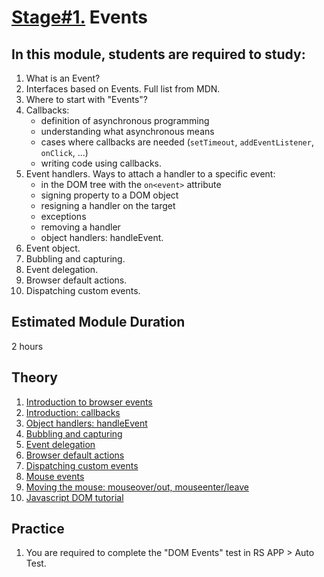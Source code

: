 # [Stage#1.](../../) Events
## In this module, students are required to study:
1. What is an Event?
2. Interfaces based on Events. Full list from MDN.
3. Where to start with "Events"? 
4. Callbacks:
    - definition of asynchronous programming
    - understanding what asynchronous means
    - cases where callbacks are needed (`setTimeout`, `addEventListener`, `onClick`, ...)
    - writing code using callbacks.
5. Event handlers. Ways to attach a handler to a specific event:
    - in the DOM tree with the `on<event>` attribute
    - signing property to a DOM object
    - resigning a handler on the target
    - exceptions
    - removing a handler
    - object handlers: handleEvent.
6. Event object.
7. Bubbling and capturing.
8. Event delegation.
9. Browser default actions.
10. Dispatching custom events.

## Estimated Module Duration
2 hours

## Theory 
1. [Introduction to browser events](https://javascript.info/introduction-browser-events)
2. [Introduction: callbacks](https://javascript.info/callbacks) 
3. [Object handlers: handleEvent](https://javascript.info/introduction-browser-events#obekt-obrabotchik-handleevent)
3. [Bubbling and capturing](https://javascript.info/bubbling-and-capturing)
4. [Event delegation](https://javascript.info/event-delegation)
5. [Browser default actions](https://javascript.info/default-browser-action)
6. [Dispatching custom events](https://javascript.info/dispatch-events)
7. [Mouse events](https://javascript.info/mouse-events-basics)
8. [Moving the mouse: mouseover/out, mouseenter/leave](https://javascript.info/mousemove-mouseover-mouseout-mouseenter-mouseleave)
9. [Javascript DOM tutorial](https://www.youtube.com/watch?v=FIORjGvT0kk&list=PL4cUxeGkcC9gfoKa5la9dsdCNpuey2s-V)

## Practice 
1. You are required to complete the "DOM Events" test in RS APP > Auto Test.
